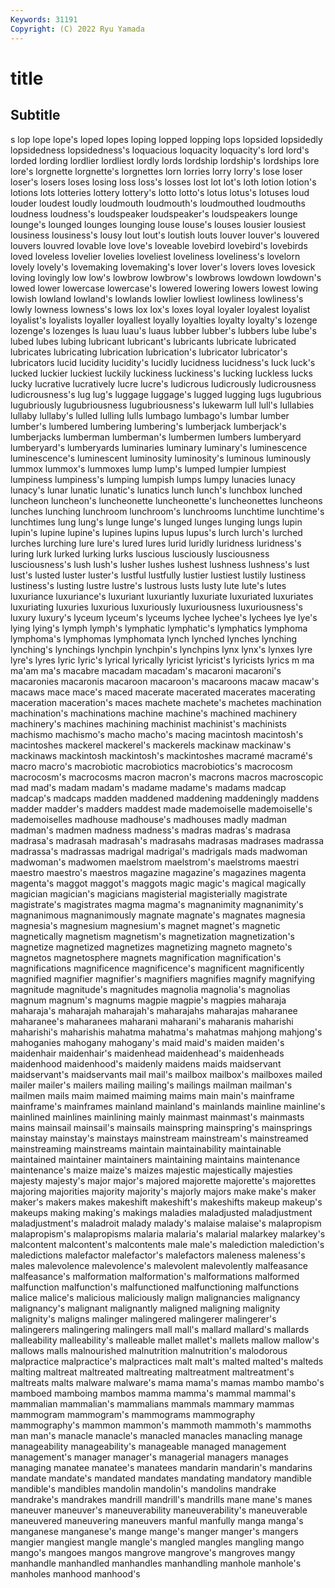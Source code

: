 ```yaml
---
Keywords: 31191
Copyright: (C) 2022 Ryu Yamada
---
```



# title

## Subtitle
s lop lope lope's loped lopes loping lopped
lopping lops lopsided lopsidedly lopsidedness lopsidedness's loquacious loquacity loquacity's lord
lord's lorded lording lordlier lordliest lordly lords lordship lordship's lordships
lore lore's lorgnette lorgnette's lorgnettes lorn lorries lorry lorry's lose
loser loser's losers loses losing loss loss's losses lost lot
lot's loth lotion lotion's lotions lots lotteries lottery lottery's lotto
lotto's lotus lotus's lotuses loud louder loudest loudly loudmouth loudmouth's
loudmouthed loudmouths loudness loudness's loudspeaker loudspeaker's loudspeakers lounge lounge's lounged
lounges lounging louse louse's louses lousier lousiest lousiness lousiness's lousy
lout lout's loutish louts louver louver's louvered louvers louvred lovable
love love's loveable lovebird lovebird's lovebirds loved loveless lovelier lovelies
loveliest loveliness loveliness's lovelorn lovely lovely's lovemaking lovemaking's lover lover's
lovers loves lovesick loving lovingly low low's lowbrow lowbrow's lowbrows
lowdown lowdown's lowed lower lowercase lowercase's lowered lowering lowers lowest
lowing lowish lowland lowland's lowlands lowlier lowliest lowliness lowliness's lowly
lowness lowness's lows lox lox's loxes loyal loyaler loyalest loyalist
loyalist's loyalists loyaller loyallest loyally loyalties loyalty loyalty's lozenge lozenge's
lozenges ls luau luau's luaus lubber lubber's lubbers lube lube's
lubed lubes lubing lubricant lubricant's lubricants lubricate lubricated lubricates lubricating
lubrication lubrication's lubricator lubricator's lubricators lucid lucidity lucidity's lucidly lucidness
lucidness's luck luck's lucked luckier luckiest luckily luckiness luckiness's lucking
luckless lucks lucky lucrative lucratively lucre lucre's ludicrous ludicrously ludicrousness
ludicrousness's lug lug's luggage luggage's lugged lugging lugs lugubrious lugubriously
lugubriousness lugubriousness's lukewarm lull lull's lullabies lullaby lullaby's lulled lulling
lulls lumbago lumbago's lumbar lumber lumber's lumbered lumbering lumbering's lumberjack
lumberjack's lumberjacks lumberman lumberman's lumbermen lumbers lumberyard lumberyard's lumberyards luminaries
luminary luminary's luminescence luminescence's luminescent luminosity luminosity's luminous luminously lummox
lummox's lummoxes lump lump's lumped lumpier lumpiest lumpiness lumpiness's lumping
lumpish lumps lumpy lunacies lunacy lunacy's lunar lunatic lunatic's lunatics
lunch lunch's lunchbox lunched luncheon luncheon's luncheonette luncheonette's luncheonettes luncheons
lunches lunching lunchroom lunchroom's lunchrooms lunchtime lunchtime's lunchtimes lung lung's
lunge lunge's lunged lunges lunging lungs lupin lupin's lupine lupine's
lupines lupins lupus lupus's lurch lurch's lurched lurches lurching lure
lure's lured lures lurid luridly luridness luridness's luring lurk lurked
lurking lurks luscious lusciously lusciousness lusciousness's lush lush's lusher lushes
lushest lushness lushness's lust lust's lusted luster luster's lustful lustfully
lustier lustiest lustily lustiness lustiness's lusting lustre lustre's lustrous lusts
lusty lute lute's lutes luxuriance luxuriance's luxuriant luxuriantly luxuriate luxuriated
luxuriates luxuriating luxuries luxurious luxuriously luxuriousness luxuriousness's luxury luxury's lyceum
lyceum's lyceums lychee lychee's lychees lye lye's lying lying's lymph
lymph's lymphatic lymphatic's lymphatics lymphoma lymphoma's lymphomas lymphomata lynch lynched
lynches lynching lynching's lynchings lynchpin lynchpin's lynchpins lynx lynx's lynxes
lyre lyre's lyres lyric lyric's lyrical lyrically lyricist lyricist's lyricists
lyrics m ma ma'am ma's macabre macadam macadam's macaroni macaroni's
macaronies macaronis macaroon macaroon's macaroons macaw macaw's macaws mace mace's
maced macerate macerated macerates macerating maceration maceration's maces machete machete's
machetes machination machination's machinations machine machine's machined machinery machinery's machines
machining machinist machinist's machinists machismo machismo's macho macho's macing macintosh
macintosh's macintoshes mackerel mackerel's mackerels mackinaw mackinaw's mackinaws mackintosh mackintosh's
mackintoshes macramé macramé's macro macro's macrobiotic macrobiotics macrobiotics's macrocosm macrocosm's
macrocosms macron macron's macrons macros macroscopic mad mad's madam madam's
madame madame's madams madcap madcap's madcaps madden maddened maddening maddeningly
maddens madder madder's madders maddest made mademoiselle mademoiselle's mademoiselles madhouse
madhouse's madhouses madly madman madman's madmen madness madness's madras madras's
madrasa madrasa's madrasah madrasah's madrasahs madrasas madrases madrassa madrassa's madrassas
madrigal madrigal's madrigals mads madwoman madwoman's madwomen maelstrom maelstrom's maelstroms
maestri maestro maestro's maestros magazine magazine's magazines magenta magenta's maggot
maggot's maggots magic magic's magical magically magician magician's magicians magisterial
magisterially magistrate magistrate's magistrates magma magma's magnanimity magnanimity's magnanimous magnanimously
magnate magnate's magnates magnesia magnesia's magnesium magnesium's magnet magnet's magnetic
magnetically magnetism magnetism's magnetization magnetization's magnetize magnetized magnetizes magnetizing magneto
magneto's magnetos magnetosphere magnets magnification magnification's magnifications magnificence magnificence's magnificent
magnificently magnified magnifier magnifier's magnifiers magnifies magnify magnifying magnitude magnitude's
magnitudes magnolia magnolia's magnolias magnum magnum's magnums magpie magpie's magpies
maharaja maharaja's maharajah maharajah's maharajahs maharajas maharanee maharanee's maharanees maharani
maharani's maharanis maharishi maharishi's maharishis mahatma mahatma's mahatmas mahjong mahjong's
mahoganies mahogany mahogany's maid maid's maiden maiden's maidenhair maidenhair's maidenhead
maidenhead's maidenheads maidenhood maidenhood's maidenly maidens maids maidservant maidservant's maidservants
mail mail's mailbox mailbox's mailboxes mailed mailer mailer's mailers mailing
mailing's mailings mailman mailman's mailmen mails maim maimed maiming maims
main main's mainframe mainframe's mainframes mainland mainland's mainlands mainline mainline's
mainlined mainlines mainlining mainly mainmast mainmast's mainmasts mains mainsail mainsail's
mainsails mainspring mainspring's mainsprings mainstay mainstay's mainstays mainstream mainstream's mainstreamed
mainstreaming mainstreams maintain maintainability maintainable maintained maintainer maintainers maintaining maintains
maintenance maintenance's maize maize's maizes majestic majestically majesties majesty majesty's
major major's majored majorette majorette's majorettes majoring majorities majority majority's
majorly majors make make's maker maker's makers makes makeshift makeshift's
makeshifts makeup makeup's makeups making making's makings maladies maladjusted maladjustment
maladjustment's maladroit malady malady's malaise malaise's malapropism malapropism's malapropisms malaria
malaria's malarial malarkey malarkey's malcontent malcontent's malcontents male male's malediction
malediction's maledictions malefactor malefactor's malefactors maleness maleness's males malevolence malevolence's
malevolent malevolently malfeasance malfeasance's malformation malformation's malformations malformed malfunction malfunction's
malfunctioned malfunctioning malfunctions malice malice's malicious maliciously malign malignancies malignancy
malignancy's malignant malignantly maligned maligning malignity malignity's maligns malinger malingered
malingerer malingerer's malingerers malingering malingers mall mall's mallard mallard's mallards
malleability malleability's malleable mallet mallet's mallets mallow mallow's mallows malls
malnourished malnutrition malnutrition's malodorous malpractice malpractice's malpractices malt malt's malted
malted's malteds malting maltreat maltreated maltreating maltreatment maltreatment's maltreats malts
malware malware's mama mama's mamas mambo mambo's mamboed mamboing mambos
mamma mamma's mammal mammal's mammalian mammalian's mammalians mammals mammary mammas
mammogram mammogram's mammograms mammography mammography's mammon mammon's mammoth mammoth's mammoths
man man's manacle manacle's manacled manacles manacling manage manageability manageability's
manageable managed management management's manager manager's managerial managers manages managing
manatee manatee's manatees mandarin mandarin's mandarins mandate mandate's mandated mandates
mandating mandatory mandible mandible's mandibles mandolin mandolin's mandolins mandrake mandrake's
mandrakes mandrill mandrill's mandrills mane mane's manes maneuver maneuver's maneuverability
maneuverability's maneuverable maneuvered maneuvering maneuvers manful manfully manga manga's manganese
manganese's mange mange's manger manger's mangers mangier mangiest mangle mangle's
mangled mangles mangling mango mango's mangoes mangos mangrove mangrove's mangroves
mangy manhandle manhandled manhandles manhandling manhole manhole's manholes manhood manhood's
